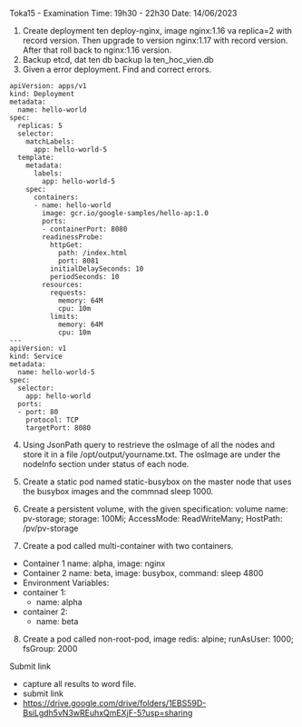 Toka15 - Examination
Time: 19h30 - 22h30
Date: 14/06/2023
1. Create deployment ten deploy-nginx, image nginx:1.16 va replica=2 with record version. Then upgrade to version nginx:1.17 with record version. After that roll back to nginx:1.16 version. 
2. Backup etcd, dat ten db backup la ten_hoc_vien.db
3. Given a error deployment. Find and correct errors.
```
apiVersion: apps/v1
kind: Deployment
metadata:
  name: hello-world
spec:
  replicas: 5
  selector:
    matchLabels:
      app: hello-world-5
  template:
    metadata:
      labels:
        app: hello-world-5
    spec:
      containers:
      - name: hello-world
        image: gcr.io/google-samples/hello-ap:1.0
        ports:
        - containerPort: 8080
        readinessProbe:
          httpGet:
            path: /index.html
            port: 8081
          initialDelaySeconds: 10
          periodSeconds: 10
        resources:
          requests:
            memory: 64M
            cpu: 10m
          limits:
            memory: 64M
            cpu: 10m
---
apiVersion: v1
kind: Service
metadata:
  name: hello-world-5
spec:
  selector:
    app: hello-world
  ports:
  - port: 80
    protocol: TCP
    targetPort: 8080
```
4. Using JsonPath query to restrieve the osImage of all the nodes and store it in a file /opt/output/yourname.txt. The osImage are under the nodeInfo section under status of each node.

5. Create a static pod named static-busybox on the master node that uses the busybox images and the commnad sleep 1000.
6. Create a persistent volume, with the given specification: volume name: pv-storage; storage: 100Mi; AccessMode: ReadWriteMany; HostPath: /pv/pv-storage
7. Create a pod called multi-container with two containers. 
  - Container 1 name: alpha, image: nginx
  - Container 2 name: beta, image: busybox, command: sleep 4800
  - Environment Variables:
  - container 1:
    - name: alpha
  - container 2:
    - name: beta 
   
8. Create a pod called non-root-pod, image redis: alpine; runAsUser: 1000; fsGroup: 2000

Submit link
- capture all results to word file.
- submit link
- https://drive.google.com/drive/folders/1EBS59D-BsiLgdh5vN3wREuhxQmEXjF-5?usp=sharing